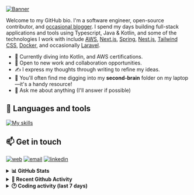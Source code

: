 [![Banner](https://raw.githubusercontent.com/wilfriedago/wilfriedago/main/assets/1.png)][website]

Welcome to my GitHub bio. I'm a software engineer, open-source contributor, and [occasional blogger][blog]. I spend my days building full-stack applications and tools using Typescript, Java & Kotlin, and some of the technologies I work with include [AWS](https://aws.amazon.com/fr/), [Next.js](https://nextjs.org/), [Spring](https://spring.io/), [Nest.js](https://nestjs.com/), [Tailwind CSS](https://github.com/tailwindlabs/tailwindcss), [Docker](https://www.docker.com/), and occasionally [Laravel](https://laravel.com/).

- 🔭 Currently diving into Kotlin, and AWS certifications.
- 👯 Open to new work and collaboration opportunities.
- ✍️ I express my thoughts through writing to refine my ideas.
- 🧠 You'll often find me digging into my **second-brain** folder on my laptop—it's a handy resource!
- 💬 Ask me about anything (I'll answer if possible)

## 🎨 Languages and tools

[![My skills](https://skillicons.dev/icons?i=typescript,python,kotlin,django,spring,fastapi,nodejs,nest,laravel,aws,java,redis,linux,docker,nginx,vscode,idea,js,git,github,md,html,css,tailwind&perline=15)](https://skillicons.dev)

## 📫 Get in touch
[![web](https://img.shields.io/badge/WEBSITE-12100E?logo=google-earth&color=282A36)][website]
[![email](https://img.shields.io/badge/MAIL-12100E?logo=mailgun&color=282A36)][mail]
[![linkedin](https://img.shields.io/badge/LINKEDIN-12100E?logo=linkedin&color=282A36)][linkedin]


<details>
  <summary><b>📊 GitHub Stats</b></summary>
	<br/>
	<p align="left">
		<img width="49.5%" src="https://github-readme-stats.vercel.app/api?username=wilfriedago&show_icons=true&count_private=true&title_color=10b981&icon_color=10b981&theme=react&hide_border=true&rank_icon=github" />
		<img width="49.5%" src="https://streak-stats.demolab.com/?user=wilfriedago&hide_border=true&theme=react&ring=10b981&fire=fff&currStreakNum=fff&sideLabels=10b981&currStreakLabel=10b981&sideNums=fff" />
	</p>
</details>

<details>
  <summary><b>📅 Recent Github Activity</b></summary>
	<br>

<!--RECENT_ACTIVITY:last_update-->
Last Updated: Thursday, July 11th, 2024, 4:17:15 AM
<!--RECENT_ACTIVITY:last_update_end-->

<!--RECENT_ACTIVITY:start-->
1. ⬆️ Pushed 11 commit(s) to [wilfriedago/keycloak](https://github.com/wilfriedago/keycloak)<br>
2. ⬆️ Pushed 1 commit(s) to [wilfriedago/blood-donation-app-frontend](https://github.com/wilfriedago/blood-donation-app-frontend)<br>
3. 🎉 Merged PR [#10](https://github.com/wilfriedago/blood-donation-app-frontend/pull/10) in [wilfriedago/blood-donation-app-frontend](https://github.com/wilfriedago/blood-donation-app-frontend)<br>
4. ⭐ Starred [Hendrixer/clientside-gql](https://github.com/Hendrixer/clientside-gql)<br>
5. ⬆️ Pushed 45 commit(s) to [wilfriedago/keycloak](https://github.com/wilfriedago/keycloak)<br>
<!--RECENT_ACTIVITY:end-->
</details>

<details>
  <summary><b>🕐 Coding activity (last 7 days)</b></summary>
	<br>

<!--START_SECTION:waka-->

```python
Total Time: 26 hrs 9 mins

TypeScript                 3 hrs 18 mins   ███░░░░░░░░░░░░░░░░░░░░░░   12.51 %
Docker                     1 hr 34 mins    █▒░░░░░░░░░░░░░░░░░░░░░░░   05.97 %
Bash                       1 hr 32 mins    █▒░░░░░░░░░░░░░░░░░░░░░░░   05.82 %
JavaScript                 43 mins         ▓░░░░░░░░░░░░░░░░░░░░░░░░   02.75 %
Python                     30 mins         ▒░░░░░░░░░░░░░░░░░░░░░░░░   01.92 %
Nginx                      24 mins         ▒░░░░░░░░░░░░░░░░░░░░░░░░   01.57 %
Markdown                   23 mins         ▒░░░░░░░░░░░░░░░░░░░░░░░░   01.48 %
Nginx configuration file   23 mins         ▒░░░░░░░░░░░░░░░░░░░░░░░░   01.46 %
```

<!--END_SECTION:waka-->
</details>

[website]: https://wilfriedago.dev
[linkedin]: https://linkedin.com/in/wilfriedago
[blog]: https://wilfriedago.dev/blog
[mail]: mailto:me@wilfriedago.dev
